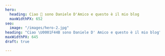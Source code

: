 ```yaml
---
hero:
  heading: Ciao 👋 sono Daniele D'Amico e questo è il mio blog
  maxWidthPX: 652
seo:
  image: "/images/hero-2.jpg"
heading: "Ciao \U0001F44B sono Daniele D' Amico e questo è il mio blog"
maxWidthPX: 645
draft: true

---
```

